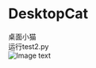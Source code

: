 # DesktopCat
桌面小猫  
运行test2.py  
![Image text](https://github.com/qwertyinsomnia/DesktopCat/tree/main/Src/CatSpriteWapTail.gif)
